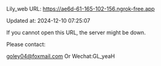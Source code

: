 Lily_web URL: https://ae6d-61-165-102-156.ngrok-free.app

Updated at: 2024-12-10 07:25:07

If you cannot open this URL, the server might be down.

Please contact: 

goley04@foxmail.com Or Wechat:GL_yeaH